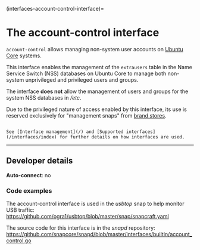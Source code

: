 (interfaces-account-control-interface)=
# The account-control interface

`account-control` allows managing non-system user accounts on [Ubuntu Core](https://ubuntu.com/core/docs) systems.

This interface enables the management of the `extrausers` table in the Name Service Switch (NSS) databases on Ubuntu Core to manage both non-system unprivileged and privileged users and groups.

The interface **does not** allow the management of users and groups for the system NSS databases in */etc*.

Due to the privileged nature of access enabled by this interface, its use is reserved exclusively for "management snaps" from [brand stores](/t/glossary/14612#heading--brand-store).

```{tip}

See [Interface management](/) and [Supported interfaces](/interfaces/index) for further details on how interfaces are used.
```


---

<h2 id='heading--dev-details'>Developer details </h2>

**Auto-connect**: no


<h3 id='heading-code'>Code examples</h3>

The account-control interface is used in the _usbtop_ snap to help monitor USB traffic: <https://github.com/ogra1/usbtop/blob/master/snap/snapcraft.yaml>

The source code for this interface is in the *snapd* repository:
<https://github.com/snapcore/snapd/blob/master/interfaces/builtin/account_control.go>

